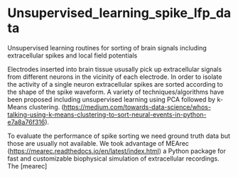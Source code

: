 # Unsupervised_learning_spike_lfp_data
Unsupervised learning routines for sorting of brain signals including extracellular spikes and local field potentials

Electrodes inserted into brain tissue ususally pick up extracellular signals from different neurons in the vicinity of each electrode. In order to isolate the activity of a single neuron extracellular spikes are sorted according to the shape of the spike waveform. A variety of techniques/algorithms have been proposed including unsupervised learning using PCA followed by k-Means clustering. (https://medium.com/towards-data-science/whos-talking-using-k-means-clustering-to-sort-neural-events-in-python-e7a8a76f316).

To evaluate the performance of spike sorting we need ground truth data but those are usually not available. We took advantage of MEArec (https://mearec.readthedocs.io/en/latest/index.html) a Python package for fast and customizable biophysical simulation of extracellular recordings. 
The [mearec]


